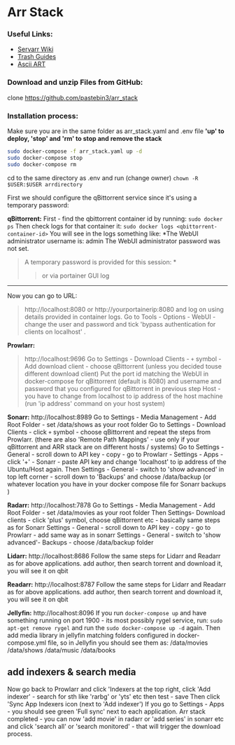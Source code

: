 # Arr Stack

### Useful Links:
- [Servarr Wiki](https://wiki.servarr.com/)
- [Trash Guides](https://trash-guides.info/)
- [Ascii ART](https://patorjk.com/software/taag/#p=display&f=ANSI%20Shadow)

### Download and unzip Files from GitHub:
clone https://github.com/pastebin3/arr_stack

### Installation process:
Make sure you are in the same folder as arr_stack.yaml and .env file
**'up' to deploy, 'stop' and 'rm' to stop and remove the stack**

```bash
sudo docker-compose -f arr_stack.yaml up -d 
sudo docker-compose stop
sudo docker-compose rm 
```

cd to the same directory as .env and run (change owner)
`chown -R $USER:$USER arrdirectory `

First we should configure the qBittorrent service since it's using a temporary password:

**qBittorrent:**
First - find the qbittorrent container id by running:
`sudo docker ps`
Then check logs for that container it:
`sudo docker logs <qbittorrent-container-id>`
You will see in the logs something like:
*The WebUI administrator username is: admin
The WebUI administrator password was not set. 
> A temporary password is provided for this session: <your-password-will-be-here>* 
  >> or via portainer GUI log
---
Now you can go to URL:
> http://localhost:8080
> or http://yourportainerip:8080
and log on using details provided in container logs.
Go to Tools - Options - WebUI - change the user and password and tick 'bypass authentication for clients on localhost' .

**Prowlarr:**
> http://localhost:9696
> Go to Settings - Download Clients - `+` symbol - Add download client - choose qBittorrent (unless you decided touse different download client)
Put the port id matching the WebUI in docker-compose for qBittorrent (default is 8080) and username and password that you configured for qBittorrent in previous step
Host - you have to change from localhost to ip address of the host machine (run 'ip address' command on your host system)

**Sonarr:**
http://localhost:8989
Go to Settings - Media Management - Add Root Folder - set /data/shows as your root folder
Go to Settings - Download Clients - click `+` symbol - choose qBittorrent and repeat the steps from Prowlarr.
(there are also 'Remote Path Mappings' - use only if your qBittorrent and ARR stack are on different hosts / systems)
Go to Settings - General - scroll down to API key - copy - go to Prowlarr - Settings - Apps -click '+' - Sonarr - paste  API key and change 'localhost' to ip address of the Ubuntu/Host again.
Then Settings - General - switch to 'show advanced' in top left corner - scroll down to 'Backups' and choose /data/backup (or whatever location you have in your docker compose file for Sonarr backups )

**Radarr:**
http://localhost:7878
Go to Settings - Media Management - Add Root Folder - set  /data/movies as your root folder 
Then Settings- Download clients - click 'plus' symbol, choose qBittorrent etc - basically same steps as for Sonarr
Settings - General - scroll down to API key - copy - go to Prowlarr - add same way as in sonarr
Settings - General - switch to 'show advanced'- Backups - choose /data/backup folder 

**Lidarr:**
http://localhost:8686
Follow the same steps for Lidarr and Readarr as for above applications.
add author, then search torrent and download it, you will see it on qbit

**Readarr:**
http://localhost:8787
Follow the same steps for Lidarr and Readarr as for above applications.
add author, then search torrent and download it, you will see it on qbit

**Jellyfin:**
http://localhost:8096
If you run `docker-compose up` and have something running on port 1900 -  its most possibly rygel service, run:
`sudo apt-get remove rygel` and run the `sudo docker-compose up -d` again.
Then add media library in jellyfin  matching folders configured in docker-compose.yml file, so in Jellyfin you should see them as: 
/data/movies 
/data/shows
/data/music 
/data/books 

## add indexers & search media

Now go back to Prowlarr and click 'Indexers at the top right, click 'Add indexer' - search for sth like 'rarbg' or 'yts' etc then test - save
Then click 'Sync App Indexers  icon (next to 'Add indexer')
If you go to Settings - Apps - you should see green 'Full sync' next to each application.
Arr stack completed - you can now 'add movie' in radarr or 'add series' in sonarr etc and click 'search all' or 'search monitored' - that will trigger the download process.


